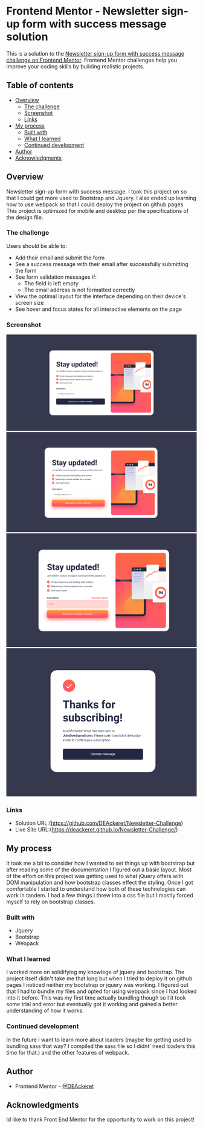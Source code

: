 # Frontend Mentor - Newsletter sign-up form with success message solution

This is a solution to the [Newsletter sign-up form with success message challenge on Frontend Mentor](https://www.frontendmentor.io/challenges/newsletter-signup-form-with-success-message-3FC1AZbNrv). Frontend Mentor challenges help you improve your coding skills by building realistic projects. 

## Table of contents

- [Overview](#overview)
  - [The challenge](#the-challenge)
  - [Screenshot](#screenshot)
  - [Links](#links)
- [My process](#my-process)
  - [Built with](#built-with)
  - [What I learned](#what-i-learned)
  - [Continued development](#continued-development)
- [Author](#author)
- [Acknowledgments](#acknowledgments)


## Overview

Newsletter sign-up form with success message. I took this project on so that I could get more used to Bootstrap and Jquery. I also ended up learning how to use webpack so that I could deploy the project on github pages. This project is optimized for mobile and desktop per the specifications of the design file. 

### The challenge

Users should be able to:

- Add their email and submit the form
- See a success message with their email after successfully submitting the form
- See form validation messages if:
  - The field is left empty
  - The email address is not formatted correctly
- View the optimal layout for the interface depending on their device's screen size
- See hover and focus states for all interactive elements on the page

### Screenshot

![](./screenshots/screenshot-one.PNG)
![](./screenshots/screenshot-two.PNG)
![](./screenshots/screenshot-three.PNG)
![](./screenshots/screenshot-four.PNG)

### Links

- Solution URL:(https://github.com/DEAckeret/Newsletter-Challenge)
- Live Site URL:(https://deackeret.github.io/Newsletter-Challenge/)

## My process

It took me a bit to consider how I wanted to set things up with bootstrap but after reading some of the documentation I figured out a basic layout. Most of the effort on this project was getting used to what jQuery offers with DOM manipulation and how bootstrap classes effect the styling. Once I got comfortable I started to understand how both of these technologies can work in tandem. I had a few things I threw into a css file but I mostly forced myself to rely on bootstrap classes.

### Built with

- Jquery
- Bootstrap
- Webpack


### What I learned


I worked more on solidifying my knowlege of jquery and bootstrap. The project itself didn't take me that long but when I tried to deploy it on github pages I noticed neither my bootstrap or jquery was working. I figured out that I had to bundle my files and opted for using webpack since I had looked into it before. This was my first time actually bundling though so I it took some trial and error but eventually got it working and gained a better understanding of how it works. 


### Continued development

In the future I want to learn more about loaders (maybe for getting used to bundling sass that way? I compiled the sass file so I didnt' need loaders  this time for that.) and the other features of webpack. 


## Author

- Frontend Mentor - [@DEAckeret](https://www.frontendmentor.io/profile/DEAckeret)



## Acknowledgments

Id like to thank Front End Mentor for the opportunity to work on this project! 
